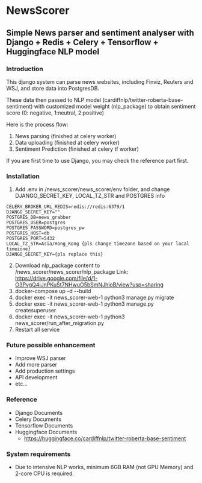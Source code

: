 # NewsScorer

## Simple News parser and sentiment analyser with Django + Redis + Celery + Tensorflow + Huggingface NLP model

### Introduction
This django system can parse news websites, including Finviz, Reuters and WSJ, and store data into PostgresDB.

These data then passed to NLP model (cardiffnlp/twitter-roberta-base-sentiment) with customized model weight (nlp_package) to obtain sentiment score (0: negative, 1:neutral, 2:positive)

Here is the process flow:
1. News parsing (finished at celery worker)
2. Data uploading (finished at celery worker)
3. Sentiment Prediction (finished at celery tf worker)

If you are first time to use Django, you may check the reference part first.

### Installation
1. Add .env in /news_scorer/news_scorer/env folder, and change DJANGO_SECRET_KEY, LOCAL_TZ_STR and POSTGRES info
```BROKER_TYPE=REDIS
CELERY_BROKER_URL_REDIS=redis://redis:6379/1
DJANGO_SECRET_KEY=""
POSTGRES_DB=news_grabber
POSTGRES_USER=postgres
POSTGRES_PASSWORD=postgres_pw
POSTGRES_HOST=db
POSTGRES_PORT=5432
LOCAL_TZ_STR=Asia/Hong_Kong {pls change timezone based on your local timezone}
DJANGO_SECRET_KEY={pls replace this}
```
2. Download nlp_package content to /news_scorer/news_scorer/nlp_package
   Link: https://drive.google.com/file/d/1-O3PvgQ4iJnPKuSt7NHwuO5bSmNJhioB/view?usp=sharing
2. docker-compose up -d --build
3. docker exec -it news_scorer-web-1 python3 manage.py migrate
4. docker exec -it news_scorer-web-1 python3 manage.py createsuperuser
5. docker exec -it news_scorer-web-1 python3 news_scorer/run_after_migration.py
6. Restart all service


### Future possible enhancement

- Improve WSJ parser
- Add more parser
- Add production settings
- API development
- etc...

### Reference

- Django Documents
- Celery Documents 
- Tensorflow Documents
- Huggingface Documents
  - https://huggingface.co/cardiffnlp/twitter-roberta-base-sentiment
    
### System requirements
- Due to intensive NLP works, minimum 6GB RAM (not GPU Memory) and 2-core CPU is required.